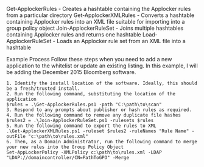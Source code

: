 Get-ApplockerRules - Creates a hashtable containing the Applocker rules from a particular directory
Get-ApplockerXMLRules - Converts a hashtable containing Applocker rules into an XML file suitable for importing into a group policy object
Join-ApplockerRuleSet - Joins multiple hashtables containing Applocker rules and returns one hashtable
Load-ApplockerRuleSet - Loads an Applocker rule set from an XML file into a hashtable

Example Process
Follow these steps when you need to add a new application to the whitelist or update an existing listing.
In this example, I will be adding the December 2015 Bloomberg software.

	1. Identify the install location of the software. Ideally, this should be a fresh/trusted install.
	2. Run the following command, substituting the location of the application
	$rules = .\Get-ApplockerRules.ps1 -path "C:\path\to\scan"
	3. Respond to any prompts about publisher or hash rules as required.
	4. Run the following command to remove any duplicate file hashes
	$rules2 = .\Join-ApplockerRuleSet.ps1 -rulesets $rules
	5. Run the following command to export the rules to XML 
	.\Get-ApplockerXMLRules.ps1 -ruleset $rules2 -ruleNames "Rule Name" -outFile "c:\path\to\rules.xml"
	6. Then, as a Domain Administrator, run the following command to merge your new rules into the Group Policy Object
	Set-AppLockerPolicy -XMLPolicy c:\path\to\rules.xml -LDAP "LDAP://domaincontroller/CN=PathToGPO" -Merge
